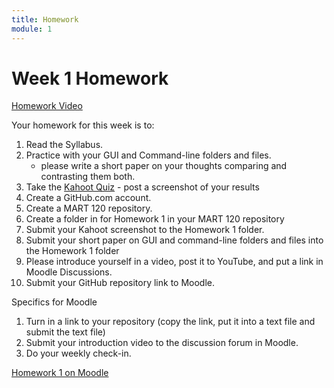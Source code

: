 ```yaml
---
title: Homework
module: 1
---
```


# Week 1 Homework

<!-- rebuild video -->
<a href="//www.youtube.com/embed/XzASBA6ZSKE" data-lity>Homework Video</a>

Your homework for this week is to:

<!-- make the kahoot a challenge -->

1. Read the Syllabus.
2. Practice with your GUI and Command-line folders and files.
    - please write a short paper on your thoughts comparing and contrasting them both.
3. Take the <a href="https://kahoot.it/challenge/03287425?challenge-id=84387498-97d5-4d82-ae4e-eabb1c94cf58_1608731307061" target="_new">Kahoot Quiz</a> - post a screenshot of your results 
4. Create a GitHub.com account.
5. Create a MART 120 repository.
6. Create a folder in for Homework 1 in your MART 120 repository
7. Submit your Kahoot screenshot to the Homework 1 folder.
8. Submit your short paper on GUI and command-line folders and files into the Homework 1 folder
9. Please introduce yourself in a video, post it to YouTube, and put a link in Moodle Discussions.
10. Submit your GitHub repository link to Moodle.

Specifics for Moodle

1. Turn in a link to your repository (copy the link, put it into a text file and submit the text file)
2. Submit your introduction video to the discussion forum in Moodle.
3. Do your weekly check-in.

<a href="https://moodle.umt.edu/mod/assign/view.php?id=1757825" target="_new">Homework 1 on Moodle</a>